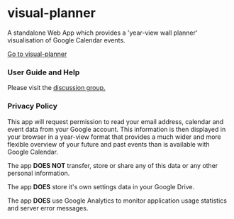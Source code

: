# visual-planner
A standalone Web App which provides a 'year-view wall planner' visualisation of Google Calendar events.

[Go to visual-planner](https://ctcode.github.io/visual-planner/vp.htm)

### User Guide and Help
Please visit the [discussion group.](https://groups.google.com/group/visual-planner-discuss)

<a name="privacy"></a>
### Privacy Policy
This app will request permission to read your email address, calendar and event data from your Google account. This information is then displayed in your browser in a year-view format that provides a much wider and more flexible overview of your future and past events than is available with Google Calendar.

The app **DOES NOT** transfer, store or share any of this data or any other personal information.

The app **DOES** store it's own settings data in your Google Drive.

The app **DOES** use Google Analytics to monitor application usage statistics and server error messages.
